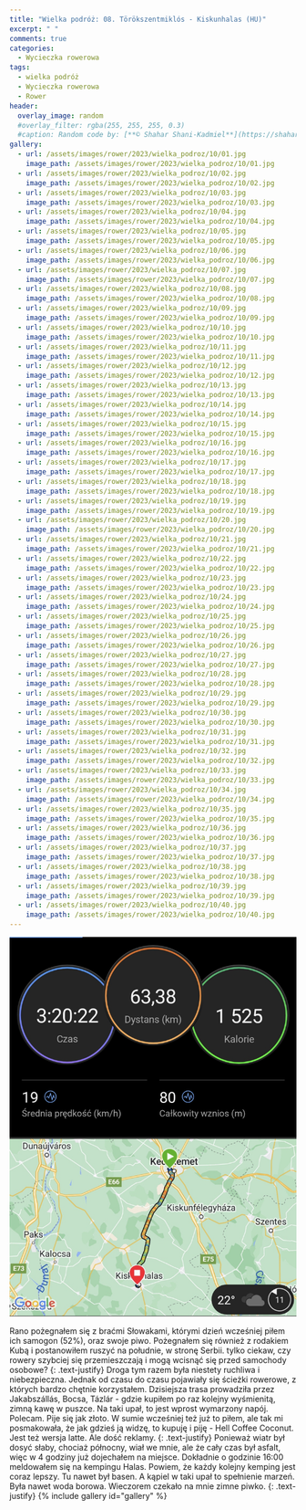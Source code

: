 ```yaml
---
title: "Wielka podróż: 08. Törökszentmiklós - Kiskunhalas (HU)"
excerpt: " "
comments: true
categories:
  - Wycieczka rowerowa
tags:
  - wielka podróż
  - Wycieczka rowerowa
  - Rower
header:
  overlay_image: random
  #overlay_filter: rgba(255, 255, 255, 0.3)
  #caption: Random code by: [**© Shahar Shani-Kadmiel**](https://shaharkadmiel.github.io)"
gallery:
  - url: /assets/images/rower/2023/wielka_podroz/10/01.jpg
    image_path: /assets/images/rower/2023/wielka_podroz/10/01.jpg
  - url: /assets/images/rower/2023/wielka_podroz/10/02.jpg
    image_path: /assets/images/rower/2023/wielka_podroz/10/02.jpg
  - url: /assets/images/rower/2023/wielka_podroz/10/03.jpg
    image_path: /assets/images/rower/2023/wielka_podroz/10/03.jpg
  - url: /assets/images/rower/2023/wielka_podroz/10/04.jpg
    image_path: /assets/images/rower/2023/wielka_podroz/10/04.jpg
  - url: /assets/images/rower/2023/wielka_podroz/10/05.jpg
    image_path: /assets/images/rower/2023/wielka_podroz/10/05.jpg
  - url: /assets/images/rower/2023/wielka_podroz/10/06.jpg
    image_path: /assets/images/rower/2023/wielka_podroz/10/06.jpg
  - url: /assets/images/rower/2023/wielka_podroz/10/07.jpg
    image_path: /assets/images/rower/2023/wielka_podroz/10/07.jpg
  - url: /assets/images/rower/2023/wielka_podroz/10/08.jpg
    image_path: /assets/images/rower/2023/wielka_podroz/10/08.jpg
  - url: /assets/images/rower/2023/wielka_podroz/10/09.jpg
    image_path: /assets/images/rower/2023/wielka_podroz/10/09.jpg
  - url: /assets/images/rower/2023/wielka_podroz/10/10.jpg
    image_path: /assets/images/rower/2023/wielka_podroz/10/10.jpg
  - url: /assets/images/rower/2023/wielka_podroz/10/11.jpg
    image_path: /assets/images/rower/2023/wielka_podroz/10/11.jpg
  - url: /assets/images/rower/2023/wielka_podroz/10/12.jpg
    image_path: /assets/images/rower/2023/wielka_podroz/10/12.jpg
  - url: /assets/images/rower/2023/wielka_podroz/10/13.jpg
    image_path: /assets/images/rower/2023/wielka_podroz/10/13.jpg
  - url: /assets/images/rower/2023/wielka_podroz/10/14.jpg
    image_path: /assets/images/rower/2023/wielka_podroz/10/14.jpg
  - url: /assets/images/rower/2023/wielka_podroz/10/15.jpg
    image_path: /assets/images/rower/2023/wielka_podroz/10/15.jpg
  - url: /assets/images/rower/2023/wielka_podroz/10/16.jpg
    image_path: /assets/images/rower/2023/wielka_podroz/10/16.jpg
  - url: /assets/images/rower/2023/wielka_podroz/10/17.jpg
    image_path: /assets/images/rower/2023/wielka_podroz/10/17.jpg
  - url: /assets/images/rower/2023/wielka_podroz/10/18.jpg
    image_path: /assets/images/rower/2023/wielka_podroz/10/18.jpg
  - url: /assets/images/rower/2023/wielka_podroz/10/19.jpg
    image_path: /assets/images/rower/2023/wielka_podroz/10/19.jpg
  - url: /assets/images/rower/2023/wielka_podroz/10/20.jpg
    image_path: /assets/images/rower/2023/wielka_podroz/10/20.jpg
  - url: /assets/images/rower/2023/wielka_podroz/10/21.jpg
    image_path: /assets/images/rower/2023/wielka_podroz/10/21.jpg
  - url: /assets/images/rower/2023/wielka_podroz/10/22.jpg
    image_path: /assets/images/rower/2023/wielka_podroz/10/22.jpg
  - url: /assets/images/rower/2023/wielka_podroz/10/23.jpg
    image_path: /assets/images/rower/2023/wielka_podroz/10/23.jpg
  - url: /assets/images/rower/2023/wielka_podroz/10/24.jpg
    image_path: /assets/images/rower/2023/wielka_podroz/10/24.jpg
  - url: /assets/images/rower/2023/wielka_podroz/10/25.jpg
    image_path: /assets/images/rower/2023/wielka_podroz/10/25.jpg
  - url: /assets/images/rower/2023/wielka_podroz/10/26.jpg
    image_path: /assets/images/rower/2023/wielka_podroz/10/26.jpg
  - url: /assets/images/rower/2023/wielka_podroz/10/27.jpg
    image_path: /assets/images/rower/2023/wielka_podroz/10/27.jpg
  - url: /assets/images/rower/2023/wielka_podroz/10/28.jpg
    image_path: /assets/images/rower/2023/wielka_podroz/10/28.jpg
  - url: /assets/images/rower/2023/wielka_podroz/10/29.jpg
    image_path: /assets/images/rower/2023/wielka_podroz/10/29.jpg
  - url: /assets/images/rower/2023/wielka_podroz/10/30.jpg
    image_path: /assets/images/rower/2023/wielka_podroz/10/30.jpg
  - url: /assets/images/rower/2023/wielka_podroz/10/31.jpg
    image_path: /assets/images/rower/2023/wielka_podroz/10/31.jpg
  - url: /assets/images/rower/2023/wielka_podroz/10/32.jpg
    image_path: /assets/images/rower/2023/wielka_podroz/10/32.jpg
  - url: /assets/images/rower/2023/wielka_podroz/10/33.jpg
    image_path: /assets/images/rower/2023/wielka_podroz/10/33.jpg
  - url: /assets/images/rower/2023/wielka_podroz/10/34.jpg
    image_path: /assets/images/rower/2023/wielka_podroz/10/34.jpg
  - url: /assets/images/rower/2023/wielka_podroz/10/35.jpg
    image_path: /assets/images/rower/2023/wielka_podroz/10/35.jpg
  - url: /assets/images/rower/2023/wielka_podroz/10/36.jpg
    image_path: /assets/images/rower/2023/wielka_podroz/10/36.jpg
  - url: /assets/images/rower/2023/wielka_podroz/10/37.jpg
    image_path: /assets/images/rower/2023/wielka_podroz/10/37.jpg
  - url: /assets/images/rower/2023/wielka_podroz/10/38.jpg
    image_path: /assets/images/rower/2023/wielka_podroz/10/38.jpg
  - url: /assets/images/rower/2023/wielka_podroz/10/39.jpg
    image_path: /assets/images/rower/2023/wielka_podroz/10/39.jpg
  - url: /assets/images/rower/2023/wielka_podroz/10/40.jpg
    image_path: /assets/images/rower/2023/wielka_podroz/10/40.jpg
---
```

![mapka](/assets/images/rower/2023/wielka_podroz/10/mapka.png)

Rano pożegnałem się z braćmi Słowakami, którymi dzień wcześniej piłem ich samogon (52%), oraz swoje piwo. Pożegnałem się również z rodakiem Kubą i postanowiłem ruszyć na południe, w stronę Serbii. tylko ciekaw, czy rowery szybciej się przemieszczają i mogą wcisnąć się przed samochody osobowe?
{: .text-justify}
Droga tym razem była niestety ruchliwa i niebezpieczna. Jednak od czasu do czasu pojawiały się ścieżki rowerowe, z których bardzo chętnie korzystałem. Dzisiejsza trasa prowadziła przez Jakabszállás, Bocsa, Tázlár - gdzie kupiłem po raz kolejny wyśmienitą, zimną kawę w puszce. Na taki upał, to jest wprost wymarzony napój. Polecam. Pije się jak złoto. W sumie wcześniej też już to piłem, ale tak mi posmakowała, że jak gdzieś ją widzę, to kupuję i piję - Hell Coffee Coconut. Jest też wersja latte. Ale dość reklamy. 
{: .text-justify}
Ponieważ wiatr był dosyć słaby, chociaż północny, wiał we mnie, ale że cały czas był asfalt, więc w 4 godziny już dojechałem na miejsce. Dokładnie o godzinie 16:00 meldowałem się na kempingu Halas. Powiem, że każdy kolejny kemping jest coraz lepszy. Tu nawet był basen. A kąpiel w taki upał to spełnienie marzeń. Była nawet woda borowa. Wieczorem czekało na mnie zimne piwko.
{: .text-justify}
{% include gallery id="gallery" %}
